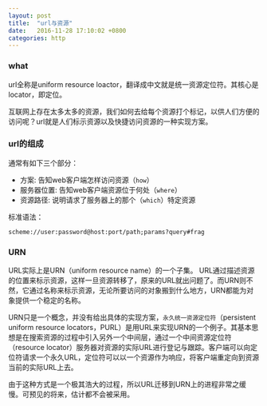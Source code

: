 ```yaml
---
layout: post
title:  "url与资源"
date:   2016-11-28 17:10:02 +0800
categories: http
---
```

### what
url全称是uniform resource loactor，翻译成中文就是统一资源定位符。其核心是locator，即定位。

互联网上存在太多太多的资源，我们如何去给每个资源打个标记，以供人们方便的访问呢？url就是人们标示资源以及快捷访问资源的一种实现方案。

### url的组成
通常有如下三个部分：

- 方案: 告知web客户端怎样访问资源（`how`）
- 服务器位置: 告知web客户端资源位于何处（`where`）
- 资源路径: 说明请求了服务器上的那个（`which`）特定资源

标准语法：
```
scheme://user:password@host:port/path;params?query#frag
```

### URN
URL实际上是URN（uniform resource name）的一个子集。
URL通过描述资源的位置来标示资源，这样一旦资源转移了，原来的URL就出问题了。而URN则不然，它通过名称来标示资源，无论所要访问的对象搬到什么地方，URN都能为对象提供一个稳定的名称。

URN只是一个概念，并没有给出具体的实现方案，`永久统一资源定位符`（persistent uniform resource locators，PURL）是用URL来实现URN的一个例子。其基本思想是在搜索资源的过程中引入另外一个中间层，通过一个中间资源定位符（resource locator）服务器对资源的实际URL进行登记与跟踪。客户端可以向定位符请求一个永久URL，定位符可以以一个资源作为响应，将客户端重定向到资源当前的实际URL上去。

由于这种方式是一个极其浩大的过程，所以URL迁移到URN上的进程非常之缓慢。可预见的将来，估计都不会被采用。